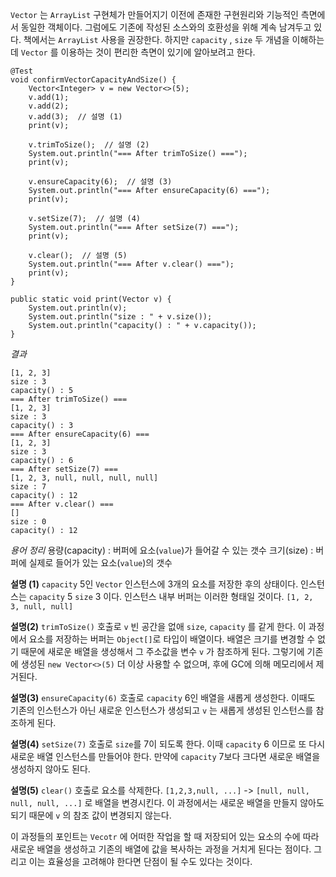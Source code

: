 
`Vector` 는 `ArrayList` 구현체가 만들어지기 이전에 존재한 구현원리와 기능적인 측면에서 동일한 객체이다. 그럼에도 기존에 작성된 소스와의 호환성을 위해 계속 남겨두고 있다. 책에서는 `ArrayList` 사용을 권장한다. 하지만 `capacity` , `size` 두 개념을 이해하는데 `Vector` 를 이용하는 것이 편리한 측면이 있기에 알아보려고 한다.


```
@Test  
void confirmVectorCapacityAndSize() {  
    Vector<Integer> v = new Vector<>(5);  
    v.add(1);  
    v.add(2);  
    v.add(3);  // 설명 (1)
    print(v);  
  
    v.trimToSize();  // 설명 (2)
    System.out.println("=== After trimToSize() ===");  
    print(v);  
  
    v.ensureCapacity(6);  // 설명 (3)
    System.out.println("=== After ensureCapacity(6) ===");  
    print(v);  
  
    v.setSize(7);  // 설명 (4)
    System.out.println("=== After setSize(7) ===");  
    print(v);  
  
    v.clear();  // 설명 (5)
    System.out.println("=== After v.clear() ===");  
    print(v);  
}  
  
public static void print(Vector v) {  
    System.out.println(v);  
    System.out.println("size : " + v.size());  
    System.out.println("capacity() : " + v.capacity());  
}
```


*결과*

```
[1, 2, 3]
size : 3
capacity() : 5
=== After trimToSize() ===
[1, 2, 3]
size : 3
capacity() : 3
=== After ensureCapacity(6) ===
[1, 2, 3]
size : 3
capacity() : 6
=== After setSize(7) ===
[1, 2, 3, null, null, null, null]
size : 7
capacity() : 12
=== After v.clear() ===
[]
size : 0
capacity() : 12
```


*용어 정리*
용량(capacity) : 버퍼에 요소(`value`)가 들어갈 수 있는 갯수
크기(size) : 버퍼에 실제로 들어가 있는 요소(`value`)의 갯수


**설명 (1)** 
`capacity` 5인 `Vector` 인스턴스에 3개의 요소를 저장한 후의 상태이다.
인스턴스는 `capacity` 5 `size` 3 이다. 인스턴스 내부 버퍼는 이러한 형태일 것이다. 
`[1, 2, 3, null, null]`

**설명(2)**
`trimToSize()` 호출로 `v` 빈 공간을 없애 `size`, `capacity` 를 같게 한다. 이 과정에서 요소를 저장하는 버퍼는 `Object[]`로 타입이 배열이다. 배열은 크기를 변경할 수 없기 때문에 새로운 배열을 생성해서 그 주소값을 변수 `v` 가 참조하게 된다. 그렇기에 기존에 생성된 `new Vector<>(5)` 더 이상 사용할 수 없으며, 후에 GC에 의해 메모리에서 제거된다.

**설명(3)**
`ensureCapacity(6)` 호출로 `capacity` 6인 배열을 새롭게 생성한다. 이때도 기존의 인스턴스가 아닌 새로운 인스턴스가 생성되고 `v` 는 새롭게 생성된 인스턴스를 참조하게 된다.

**설명(4)**
`setSize(7)` 호출로 `size`를 7이 되도록 한다. 이때 `capacity` 6 이므로 또 다시 새로운 배열 인스턴스를 만들어야 한다.  만약에 `capacity` 7보다 크다면 새로운 배열을 생성하지 않아도 된다.

**설명(5)**
`clear()` 호출로 요소를 삭제한다. `[1,2,3,null, ...]` -> `[null, null, null, null, ...]` 로 배열을 변경시킨다. 이 과정에서는 새로운 배열을 만들지 않아도 되기 때문에 `v` 의 참조 값이 변경되지 않는다.


이 과정들의 포인트는 `Vecotr` 에 어떠한 작업을 할 때 저장되어 있는 요소의 수에 따라 새로운 배열을 생성하고 기존의 배열에 값을 복사하는 과정을 거치게 된다는 점이다. 그리고 이는 효율성을 고려해야 한다면 단점이 될 수도 있다는 것이다.



